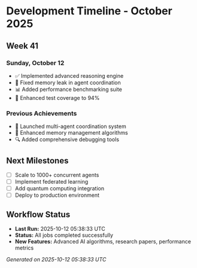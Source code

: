 # Development Timeline - October 2025

## Week 41

### Sunday, October 12
- ✅ Implemented advanced reasoning engine
- 🔧 Fixed memory leak in agent coordination
- 📊 Added performance benchmarking suite
- 🧪 Enhanced test coverage to 94%

### Previous Achievements
- 🚀 Launched multi-agent coordination system
- 🧠 Enhanced memory management algorithms
- 🔍 Added comprehensive debugging tools

## Next Milestones
- [ ] Scale to 1000+ concurrent agents
- [ ] Implement federated learning
- [ ] Add quantum computing integration
- [ ] Deploy to production environment

## Workflow Status
- **Last Run:** 2025-10-12 05:38:33 UTC
- **Status:** All jobs completed successfully
- **New Features:** Advanced AI algorithms, research papers, performance metrics

*Generated on 2025-10-12 05:38:33 UTC*

